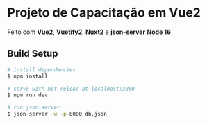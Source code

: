 # Projeto de Capacitação em Vue2

Feito com **Vue2**, **Vuetify2**, **Nuxt2** e **json-server**
**Node 16**

## Build Setup

```bash
# install dependencies
$ npm install

# serve with hot reload at localhost:3000
$ npm run dev
```

```bash
# run json-server
$ json-server -w -p 8000 db.json
```

